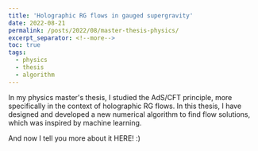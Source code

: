 ```yaml
---
title: 'Holographic RG flows in gauged supergravity'
date: 2022-08-21
permalink: /posts/2022/08/master-thesis-physics/
excerpt_separator: <!--more-->
toc: true
tags:
  - physics
  - thesis
  - algorithm
---
```


In my physics master's thesis, I studied the AdS/CFT principle, more specifically in the context of holographic RG flows. In this thesis, I have designed and developed a new numerical algorithm to find flow solutions, which was inspired by machine learning.


<!--more-->

And now I tell you more about it HERE! :)

